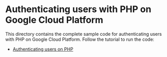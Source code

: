 # Authenticating users with PHP on Google Cloud Platform

This directory contains the complete sample code for authenticating users with
PHP on Google Cloud Platform. Follow the tutorial to run the code:

  * [Authenticating users on PHP][authenticate-users]

[authenticate-users]: http://cloud.google.com/php/getting-started/authenticate-users
